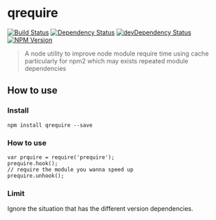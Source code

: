 qrequire
======

[![Build Status](https://travis-ci.org/wuhy/asset-util.svg?branch=master)](https://travis-ci.org/wuhy/qrequire) [![Dependency Status](https://david-dm.org/wuhy/qrequire.svg)](https://david-dm.org/wuhy/qrequire) [![devDependency Status](https://david-dm.org/wuhy/qrequire/dev-status.svg)](https://david-dm.org/wuhy/qrequire#info=devDependencies) [![NPM Version](https://img.shields.io/npm/v/qrequire.svg?style=flat)](https://npmjs.org/package/qrequire)

> A node utility to improve node module require time using cache particularly for npm2 which may exists repeated module dependencies

## How to use

### Install

```shell
npm install qrequire --save
```
### How to use

```javasript
var prquire = require('prequire');
prequire.hook();
// require the module you wanna speed up
prequire.unhook();

```

### Limit

Ignore the situation that has the different version dependencies.
